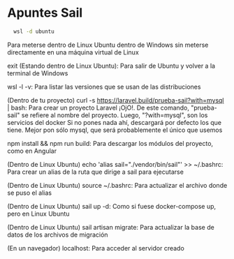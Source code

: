 # Apuntes Sail

``` bash
  wsl -d ubuntu
``` 
Para meterse dentro de Linux Ubuntu dentro de Windows sin meterse directamente en una máquina virtual de Linux

exit (Estando dentro de Linux Ubuntu): Para salir de Ubuntu y volver a la terminal de Windows

wsl -l -v: Para listar las versiones que se usan de las distribuciones

(Dentro de tu proyecto) curl -s https://laravel.build/prueba-sail?with=mysql | bash: Para crear un proyecto Laravel
¡OjO!. De este comando, "prueba-sail" se refiere al nombre del proyecto. Luego, "?with=mysql", son los servicios del docker
Si no pones nada ahí, descargará por defecto los que tiene. Mejor pon sólo mysql, que será probablemente el único que usemos

npm install && npm run build: Para descargar los módulos del proyecto, como en Angular

(Dentro de Linux Ubuntu) echo 'alias sail="./vendor/bin/sail"' >> ~/.bashrc: Para crear un alias de la ruta que dirige a sail para ejecutarse

(Dentro de Linux Ubuntu) source ~/.bashrc: Para actualizar el archivo donde se puso el alias

(Dentro de Linux Ubuntu) sail up -d: Como si fuese docker-compose up, pero en Linux Ubuntu

(Dentro de Linux Ubuntu) sail artisan migrate: Para actualizar la base de datos de los archivos de migración

(En un navegador) localhost: Para acceder al servidor creado